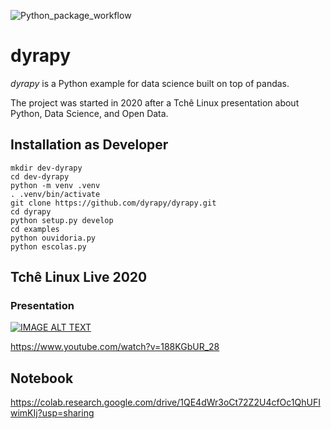 ![Python_package_workflow](https://github.com/dyrapy/dyrapy/workflows/Python%20package/badge.svg)

# dyrapy

*dyrapy* is a Python example for data science built on top of pandas.

The project was started in 2020 after a Tchê Linux presentation about Python, Data Science, and Open Data.



## Installation as Developer

```
mkdir dev-dyrapy
cd dev-dyrapy
python -m venv .venv
. .venv/bin/activate
git clone https://github.com/dyrapy/dyrapy.git
cd dyrapy
python setup.py develop
cd examples
python ouvidoria.py
python escolas.py
```

## Tchê Linux Live 2020 

### Presentation

[![IMAGE ALT TEXT](http://img.youtube.com/vi/188KGbUR_28/0.jpg)](http://www.youtube.com/watch?v=188KGbUR_28 "TL 2020")

https://www.youtube.com/watch?v=188KGbUR_28

## Notebook

https://colab.research.google.com/drive/1QE4dWr3oCt72Z2U4cfOc1QhUFIwimKIj?usp=sharing
